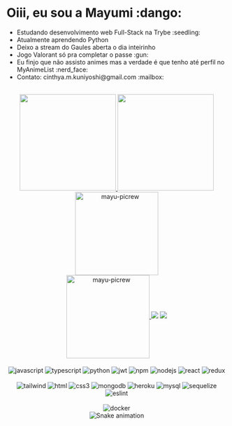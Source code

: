 <!---
ref: https://github.com/rafaballerini/rafaballerini
-->
<div>
  <h1>Oiii, eu sou a Mayumi :dango:</h1>
</div>
<div>  
  <ul>
    <li>Estudando desenvolvimento web Full-Stack na Trybe :seedling: </li>
    <li>Atualmente aprendendo Python</li>
    <li>Deixo a stream do Gaules aberta o dia inteirinho</li>
    <li>Jogo Valorant só pra completar o passe :gun: </li>
    <li>Eu finjo que não assisto animes mas a verdade é que tenho até perfil no MyAnimeList :nerd_face:</li>
    <li>Contato: cinthya.m.kuniyoshi@gmail.com :mailbox:</li>
  </ul>
</div>
<br>
<div align="center">
  <a href="https://github.com/mayukuni">
  <img height="220em" src="https://github-readme-stats.vercel.app/api?username=mayukuni&show_icons=true&include_all_commits=true&count_private=true&hide_rank=true&card_width=250&border_radius=8&border_color=ffeed3&icon_color=a8b23f&title_color=dac7ae&bg_color=3f67b2&text_color=ffeed3"/>
  <img height="220em" src="https://github-readme-stats.vercel.app/api/top-langs/?username=mayukuni&card_width=360px&border_radius=8&border_color=ffeed3&icon_color=c576c1&title_color=dac7ae&bg_color=3f67b2&text_color=ffeed3"/>
  <img align="center" alt="mayu-picrew" height="190" src="https://cdn.discordapp.com/attachments/788297155982262293/1044447963201679400/ezgif.com-gif-maker_7.gif">
</div>
<div align="center">
  <img align="center" alt="mayu-picrew" height="190" src="https://cdn.discordapp.com/attachments/788297155982262293/1044447963201679400/ezgif.com-gif-maker_7.gif">
  <a href = "mailto:cinthya.m.kuniyoshi@gmail.com"><img src="https://img.shields.io/badge/-Gmail-%23333?style=for-the-badge&logo=gmail&logoColor=white" target="_blank"></a>
  <a href="https://www.linkedin.com/in/mayumikuniyoshi/" target="_blank"><img src="https://img.shields.io/badge/-LinkedIn-%230077B5?style=for-the-badge&logo=linkedin&logoColor=white" target="_blank"></a>
  <br> <br>
  <img align="center" alt="javascript" src="https://img.shields.io/badge/javascript-%23323330.svg?style=for-the-badge&logo=javascript&logoColor=%23F7DF1E">
  <img align="center" alt="typescript" src="https://img.shields.io/badge/typescript-%23007ACC.svg?style=for-the-badge&logo=typescript&logoColor=white">
  <img align="center" alt="python" src="https://img.shields.io/badge/python-3670A0?style=for-the-badge&logo=python&logoColor=ffdd54">
  <img align="center" alt="jwt" src="https://img.shields.io/badge/JWT-black?style=for-the-badge&logo=JSON%20web%20tokens">
  <img align="center" alt="npm" src="https://img.shields.io/badge/NPM-%23CB3837.svg?style=for-the-badge&logo=npm&logoColor=white">
  <img align="center" alt="nodejs" src="https://img.shields.io/badge/node.js-6DA55F?style=for-the-badge&logo=node.js&logoColor=white">
  <img align="center" alt="react" src="https://img.shields.io/badge/react-%2320232a.svg?style=for-the-badge&logo=react&logoColor=%2361DAFB">
  <img align="center" alt="redux" src="https://img.shields.io/badge/redux-%23593d88.svg?style=for-the-badge&logo=redux&logoColor=white"> 
  <br> <br>
  <img align="center" alt="tailwind" src="https://img.shields.io/badge/tailwindcss-%2338B2AC.svg?style=for-the-badge&logo=tailwind-css&logoColor=white">
  <img align="center" alt="html" src="https://img.shields.io/badge/html5-%23E34F26.svg?style=for-the-badge&logo=html5&logoColor=white">
  <img align="center" alt="css3" src="https://img.shields.io/badge/css3-%231572B6.svg?style=for-the-badge&logo=css3&logoColor=white">
  <img align="center" alt="mongodb" src="https://img.shields.io/badge/MongoDB-%234ea94b.svg?style=for-the-badge&logo=mongodb&logoColor=white">
  <img align="center" alt="heroku" src="https://img.shields.io/badge/heroku-%23430098.svg?style=for-the-badge&logo=heroku&logoColor=white">
  <img align="center" alt="mysql" src="https://img.shields.io/badge/mysql-%2300f.svg?style=for-the-badge&logo=mysql&logoColor=white">
  <img align="center" alt="sequelize" src="https://img.shields.io/badge/Sequelize-52B0E7?style=for-the-badge&logo=Sequelize&logoColor=white">
  <img align="center" alt="eslint" src="https://img.shields.io/badge/ESLint-4B3263?style=for-the-badge&logo=eslint&logoColor=white">
  <br> <br>
  <img align="center" alt="docker" src="https://img.shields.io/badge/docker-%230db7ed.svg?style=for-the-badge&logo=docker&logoColor=white">
</div>

<div align="center" 
 
  ![Snake animation](https://github.com/mayukuni/mayukuni/blob/output/github-contribution-grid-snake.svg)
 
</div>

